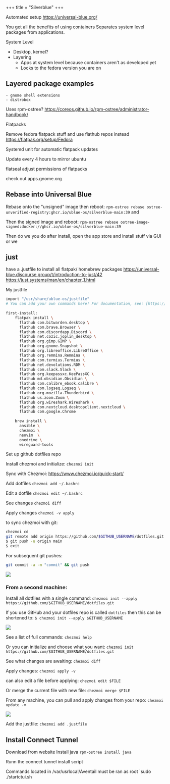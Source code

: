 +++
title = "Silverblue"
+++

Automated setup https://universal-blue.org/

You get all the benefits of using containers
Separates system level packages from applications.

System Level
- Desktop, kernel?
- Layering
	- Apps at system level because containers aren't as developed yet
	- Locks to the fedora version you are on

## Layered package examples
	- gnome shell extensions
	- distrobox

Uses rpm-ostree? https://coreos.github.io/rpm-ostree/administrator-handbook/

Flatpacks

Remove fedora flatpack stuff and use flathub repos instead https://flatpak.org/setup/Fedora

Systemd unit for automatic flatpack updates

Update every 4 hours to mirror ubuntu

flatseal
adjust permissions of flatpacks

check out apps.gnome.org

## Rebase into Universal Blue

Rebase onto the "unsigned" image then reboot:
`rpm-ostree rebase ostree-unverified-registry:ghcr.io/ublue-os/silverblue-main:39` and 

Then the signed image and reboot:
`rpm-ostree rebase ostree-image-signed:docker://ghcr.io/ublue-os/silverblue-main:39`
    
Then do we you do after install, open the app store and install stuff via GUI or we 

## just

have a .justfile to install all flatpak/ homebrew packages
https://universal-blue.discourse.group/t/introduction-to-just/42
https://just.systems/man/en/chapter_1.html

My justfile
```bash
import "/usr/share/ublue-os/justfile"  
# You can add your own commands here! For documentation, see: [https://ublue.it/guide/just/](https://ublue.it/guide/just/)  
  
first-install:  
    flatpak install \  
      flathub com.bitwarden.desktop \  
      flathub com.brave.Browser \  
      flathub com.discordapp.Discord \  
      flathub net.cozic.joplin_desktop \  
      flathub org.gimp.GIMP \  
      flathub org.gnome.Snapshot \  
      flathub org.libreoffice.LibreOffice \  
      flathub org.remmina.Remmina \  
      flathub com.termius.Termius \  
      flathub net.devolutions.RDM \  
      flathub com.slack.Slack \  
      flathub org.keepassxc.KeePassXC \  
      flathub md.obsidian.Obsidian \  
      flathub com.calibre_ebook.calibre \  
      flathub com.logseq.Logseq \  
      flathub org.mozilla.Thunderbird \  
      flathub us.zoom.Zoom \  
      flathub org.wireshark.Wireshark \  
      flathub com.nextcloud.desktopclient.nextcloud \  
      flathub com.google.Chrome  
  
    brew install \  
      ansible \  
      chezmoi \  
      neovim  \      
      onedrive \  
      wireguard-tools
```

Set up github dotfiles repo

Install chezmoi and initialize:
`chezmoi init`

Sync with Chezmoi: https://www.chezmoi.io/quick-start/

Add dotfiles
`chezmoi add ~/.bashrc`

Edit a dotfile
`chezmoi edit ~/.bashrc`

See changes
`chezmoi diff`

Apply changes
`chezmoi -v apply`

to sync chezmoi with git:
```bash
chezmoi cd
git remote add origin https://github.com/$GITHUB_USERNAME/dotfiles.git 
$ git push -u origin main 
$ exit
```

For subsequent git pushes:
```bash
git commit -a -m "commit" && git push
```

![](davidvargasxyz.github.io/docs/images/Pasted%20image%2020240904141011.png)

### From a second machine:

Install all dotfiles with a single command:
`chezmoi init --apply https://github.com/$GITHUB_USERNAME/dotfiles.git`

If you use GitHub and your dotfiles repo is called `dotfiles` then this can be shortened to:
`$ chezmoi init --apply $GITHUB_USERNAME`

![](Pasted%20image%2020240904142110%201.png)

See a list of full commands:
`chezmoi help`

Or you can initialize and choose what you want:
`chezmoi init https://github.com/$GITHUB_USERNAME/dotfiles.git`

See what changes are awaiting:
`chezmoi diff`

Apply changes:
`chezmoi apply -v`

can also edit a file before applying:
`chezmoi edit $FILE`

Or merge the current file with new file:
`chezmoi merge $FILE`

From any machine, you can pull and apply changes from your repo:
`chezmoi update -v`

![](Pasted%20image%2020240904141728.png)

Add the justfile:
`chezmoi add .justfile`

## Install Connect Tunnel

Download from website
Install java
`rpm-ostree install java`

Runn the connect tunnel install script

Commands located in /var/usrlocal/Aventail must be ran as root
`sudo ./startctui.sh

